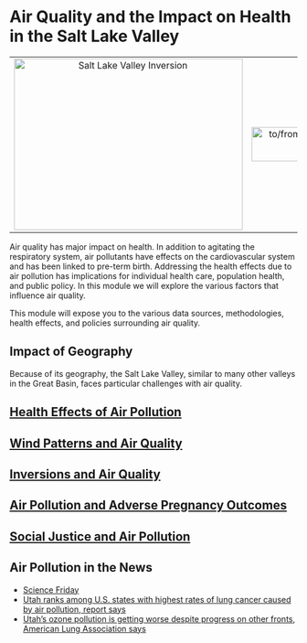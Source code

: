 # Air Quality and the Impact on Health in the Salt Lake Valley

<table border="0">
<tr>

<td align="center" valign="center">
<img src="https://www.sciencefriday.com/wp-content/uploads/2014/03/IMG_0196.jpg" alt="Salt Lake Valley Inversion" width="400" height="300">
<br />
</td>

<td align="center" valign="center">
<a href="https://github.com/blaylockbk">
<img src="https://image.freepik.com/free-icon/arrow-bold-right-ios-7-symbol_318-35504.jpg" alt="to/from" width="100" height="60"/></a>
<br />
</td>

<td align="center" valign="center">
<img src="https://www.eea.europa.eu/media/newsreleases/air-pollution-still-causing-harm/Airquality2013_Fig_11illu.png" alt="infographic" width="400" height="300"/>
<br />
</td>
</tr>

</table>

Air quality has major impact on health. In addition to agitating the respiratory system, air pollutants have effects on the cardiovascular system and has been linked to pre-term birth. Addressing the health effects due to air pollution has implications for individual health care, population health, and public policy. In this module we will explore the various factors that influence air quality.

This module will expose you to the various data sources, methodologies, health effects, and policies surrounding air quality.

## Impact of Geography

Because of its geography, the Salt Lake Valley, similar to many other valleys in the Great Basin, faces particular challenges with air quality.

## [Health Effects of Air Pollution](./health_effects/README.md)

## [Wind Patterns and Air Quality](./windrose/README.md)

## [Inversions and Air Quality](./inversions/README.md)

## [Air Pollution and Adverse Pregnancy Outcomes](./pregnacy_outcomes/README.md)

## [Social Justice and Air Pollution](./social_justice/README.md)

## Air Pollution in the News

* [Science Friday](https://www.sciencefriday.com/articles/utahs-winter-haze-a-pollution-problem/)
* [Utah ranks among U.S. states with highest rates of lung cancer caused by air pollution, report says](https://www.sltrib.com/news/environment/2018/04/16/utah-ranks-among-us-states-with-highest-rates-of-lung-cancer-caused-by-air-pollution-report-says/)
* [Utah’s ozone pollution is getting worse despite progress on other fronts, American Lung Association says](https://www.sltrib.com/news/2018/04/18/utahs-ozone-pollution-is-getting-worse-despite-progress-on-other-fronts-american-lung-association-says/)
